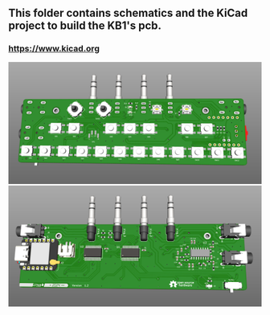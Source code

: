 ## This folder contains schematics and the KiCad project to build the KB1's pcb. 
### https://www.kicad.org

![PCB top](https://github.com/PocketMidi/KB1/blob/main/Hardware/Electronics/kb1%20front.png)
![PCB bottom](https://github.com/PocketMidi/KB1/blob/main/Hardware/Electronics/kb1%20back.png)
